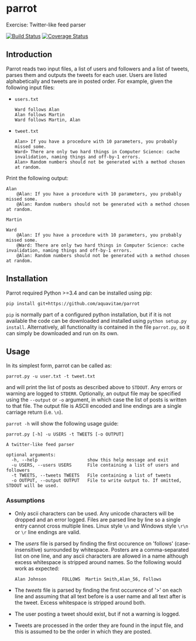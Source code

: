 # parrot
Exercise: Twitter-like feed parser

[![Build Status](https://travis-ci.org/aquavitae/parrot.svg?branch=master)](https://travis-ci.org/aquavitae/parrot)
[![Coverage Status](https://coveralls.io/repos/aquavitae/parrot/badge.svg)](https://coveralls.io/r/aquavitae/parrot)

## Introduction

Parrot reads two input files, a list of users and followers and a list of
tweets, parses them and outputs the tweets for each user.  Users are listed
alphabetically and tweets are in posted order.  For example, given the
following input files:

* `users.txt`

  ```
  Ward follows Alan
  Alan follows Martin
  Ward follows Martin, Alan
  ```

* `tweet.txt`

  ```
  Alan> If you have a procedure with 10 parameters, you probably missed some.
  Ward> There are only two hard things in Computer Science: cache invalidation, naming things and off-by-1 errors.
  Alan> Random numbers should not be generated with a method chosen at random.
  ```

Print the following output:

  ```
  Alan
      @Alan: If you have a procedure with 10 parameters, you probably missed some.
      @Alan: Random numbers should not be generated with a method chosen at random.

  Martin

  Ward
      @Alan: If you have a procedure with 10 parameters, you probably missed some.
      @Ward: There are only two hard things in Computer Science: cache invalidation, naming things and off-by-1 errors.
      @Alan: Random numbers should not be generated with a method chosen at random.​

  ```

## Installation

Parrot required Python >=3.4 and can be installed using pip:

    pip install git+https://github.com/aquavitae/parrot

`pip` is normally part of a configured python installation, but if it is not available the code can be downloaded and installed using `python setup.py install`.  Alternatively, all functionality is contained in the file `parrot.py`, so it can simply be downloaded and run on its own.

## Usage

In its simplest form, parrot can be called as:

    parrot.py -u user.txt -t tweet.txt

and will print the list of posts as described above to `STDOUT`. Any errors or warning are logged to `STDERR`. Optionally, an output file may be specified using the `--output` or `-o` argument, in which case the list of posts is written to that file.  The output file is ASCII encoded and line endings are a single carriage return (i.e. `\n`).

`parrot -h` will show the following usage guide:

    parrot.py [-h] -u USERS -t TWEETS [-o OUTPUT]

    A twitter-like feed parser

    optional arguments:
      -h, --help                   show this help message and exit
      -u USERS, --users USERS      File containing a list of users and followers
      -t TWEETS, --tweets TWEETS   File containing a list of tweets
      -o OUTPUT, --output OUTPUT   File to write output to. If omitted, STDOUT will be used.

### Assumptions

* Only ascii characters can be used.  Any unicode characters will be dropped
  and an error logged.  Files are parsed line by line so a single entry
  cannot cross multiple lines.  Linux style `\n` and Windows style `\r\n`
  or `\r` line endings are valid.

* The *users* file is parsed by finding the first occurence on 'follows'
  (case-insensitive) surrounded by whitespace.  Posters are a comma-separated
  list on one line, and any ascii characters are allowed in a name although
  excess whitespace is stripped around names.  So the following would work
  as expected:

      Alan Johnson      FOLLOWS  Martin Smith,Alan_56, Follows

* The *tweets* file is parsed by finding the first occurence of '>' on each
  line and assuming that all text before is a user name and all text after
  is the tweet.  Excess whitespace is stripped around both.

* The user posting a tweet should exist, but if not a warning is logged.

* Tweets are processed in the order they are found in the input file, and
  this is assumed to be the order in which they are posted.
